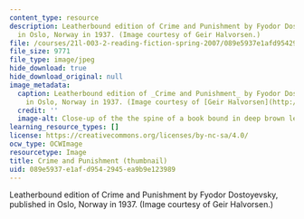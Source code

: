 ```yaml
---
content_type: resource
description: Leatherbound edition of Crime and Punishment by Fyodor Dostoyevsky, published
  in Oslo, Norway in 1937. (Image courtesy of Geir Halvorsen.)
file: /courses/21l-003-2-reading-fiction-spring-2007/089e5937e1afd9542945ea9b9e123989_21l-003-2s07-th.jpg
file_size: 9771
file_type: image/jpeg
hide_download: true
hide_download_original: null
image_metadata:
  caption: Leatherbound edition of _Crime and Punishment_ by Fyodor Dostoyevsky, published
    in Oslo, Norway in 1937. (Image courtesy of [Geir Halvorsen](http://www.flickr.com/photos/damiel/).)
  credit: ''
  image-alt: Close-up of the the spine of a book bound in deep brown leather.
learning_resource_types: []
license: https://creativecommons.org/licenses/by-nc-sa/4.0/
ocw_type: OCWImage
resourcetype: Image
title: Crime and Punishment (thumbnail)
uid: 089e5937-e1af-d954-2945-ea9b9e123989
---
```

Leatherbound edition of Crime and Punishment by Fyodor Dostoyevsky, published in Oslo, Norway in 1937. (Image courtesy of Geir Halvorsen.)